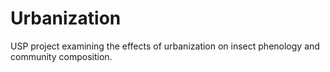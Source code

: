# Urbanization

USP project examining the effects of urbanization on insect phenology and community composition.
